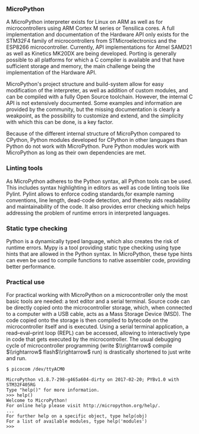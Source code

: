 ### MicroPython

A MicroPython interpreter exists for Linux on ARM as well as for microcontrollers using ARM Cortex M series or Tensilica cores. A full implementation and documentation of the Hardware API only exists for the STM32F4 family of microcontrollers from STMicroelectronics and the ESP8266 microcontroller. Currently, API implementations for Atmel SAMD21 as well as Kinetics MK20DX are being developed. Porting is generally possible to all platforms for which a C compiler is available and that have sufficient storage and memory, the main challenge being the implementation of the Hardware API.

MicroPython's project structure and build-system allow for easy modification of the interpreter, as well as addition of custom modules, and can be compiled with a fully Open Source toolchain. However, the internal C API is not extensively documented. Some examples and information are provided by the community, but the missing documentation is clearly a weakpoint, as the possibility to customize and extend, and the simplicity with which this can be done, is a key factor.

Because of the different internal structure of MicroPython compared to CPython, Python modules developed for CPython in other languages than Python do not work with MicroPython. Pure Python modules work with MicroPython as long as their own dependencies are met.

### Linting tools

As MicroPython adheres to the Python syntax, all Python tools can be used. This includes syntax highlighting in editors as well as code linting tools like Pylint. Pylint allows to enforce coding standards,for example naming conventions, line length, dead-code detection, and thereby aids readability and maintainability of the code. It also provides error checking which helps addressing the problem of runtime errors in interpreted languages.

### Static type checking

Python is a dynamically typed language, which also creates the risk of runtime errors. Mypy is a tool providing static type checking using type hints that are allowed in the Python syntax. In MicroPython, these type hints can even be used to compile functions to native assembler code, providing better performance.

### Practical use

For practical working with MicroPython on a microcontroller only the most basic tools are needed: a text editor and a serial terminal. Source code can be directly copied onto the microcontroller storage, which, when connected to a computer with a USB cable, acts as a Mass Storage Device (MSD). The code copied onto the storage is then compiled to bytecode on the microcontroller itself and is executed. Using a serial terminal application, a read–eval–print loop (REPL) can be accessed, allowing to interactively type in code that gets executed by the microcontroller. The usual debugging cycle of microcontroller programming (write $\\rightarrow$ compile $\\rightarrow$ flash$\\rightarrow$ run) is drastically shortened to just write and run.

~~~{.bash}
$ picocom /dev/ttyACM0

MicroPython v1.8.7-298-g465a604-dirty on 2017-02-20; PYBv1.0 with STM32F405RG
Type "help()" for more information.
>>> help()
Welcome to MicroPython!
For online help please visit http://micropython.org/help/.
...
For further help on a specific object, type help(obj)
For a list of available modules, type help('modules')
>>> 
~~~
